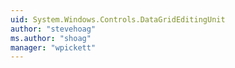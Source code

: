 ```yaml
---
uid: System.Windows.Controls.DataGridEditingUnit
author: "stevehoag"
ms.author: "shoag"
manager: "wpickett"
---
```

